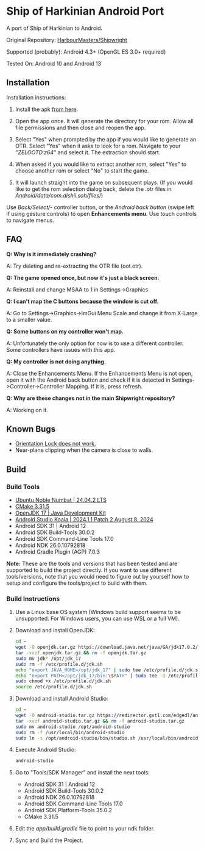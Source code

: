 # Ship of Harkinian Android Port

A port of Ship of Harkinian to Android.

Original Repository: [HarbourMasters/Shipwright](https://github.com/HarbourMasters/Shipwright)

Supported (probably): Android 4.3+ (OpenGL ES 3.0+ required)

Tested On: Android 10 and Android 13

## Installation

Installation instructions:

1. Install the apk [from here](https://github.com/Waterdish/Shipwright-Android/releases).

2. Open the app once. It will generate the directory for your rom. Allow all file permissions and then close and reopen the app.

3. Select "Yes" when prompted by the app if you would like to generate an OTR. Select "Yes" when it asks to look for a rom. Navigate to your *"ZELOOTD.z64"* and select it. The extraction should start.

4. When asked if you would like to extract another rom, select "Yes" to choose another rom or select "No" to start the game.

5. It will launch straight into the game on subsequent plays. (If you would like to get the rom selection dialog back, delete the .otr files in *Android/data/com.dishii.soh/files/*)

Use *Back/Select/-* controller button, or the *Android back button* (swipe left if using gesture controls) to open **Enhancements menu**. Use touch controls to navigate menus.

## FAQ

**Q: Why is it immediately crashing?**

A: Try deleting and re-extracting the OTR file (oot.otr).

**Q: The game opened once, but now it's just a black screen.**

A: Reinstall and change MSAA to 1 in Settings->Graphics

**Q: I can't map the C buttons because the window is cut off.**

A: Go to Settings->Graphics->ImGui Menu Scale and change it from X-Large to a smaller value.

**Q: Some buttons on my controller won't map.**

A: Unfortunately the only option for now is to use a different controller. Some controllers have issues with this app.

**Q: My controller is not doing anything.**

A: Close the Enhancements Menu. If the Enhancements Menu is not open, open it with the Android back button and check if it is detected in Settings->Controller->Controller Mapping. If it is, press refresh.

**Q: Why are these changes not in the main Shipwright repository?**

A: Working on it.

## Known Bugs

- [Orientation Lock does not work.](https://github.com/libsdl-org/SDL/issues/6090)
- Near-plane clipping when the camera is close to walls.

## Build

### Build Tools

- [Ubuntu Noble Numbat | 24.04.2 LTS](https://releases.ubuntu.com/noble/)
- [CMake 3.31.5](https://github.com/Kitware/CMake/releases)
- [OpenJDK 17 | Java Development Kit](https://jdk.java.net/archive/)
- [Android Studio Koala | 2024.1.1 Patch 2 August 8, 2024](https://developer.android.com/studio/archive)
- Android SDK 31 | Android 12
- Android SDK Build-Tools 30.0.2
- Android SDK Command-Line Tools 17.0
- Android NDK 26.0.10792818
- Android Gradle Plugin (AGP) 7.0.3

**Note:** These are the tools and versions that has been tested and are supported to build the project directly. If you want to use different tools/versions, note that you would need to figure out by yourself how to setup and configure the tools/project to build with them.

### Build Instructions

1. Use a Linux base OS system (Windows build support seems to be unsupported. For Windows users, you can use WSL or a full VM).

2. Download and install OpenJDK:

    ```bash
    cd ~
    wget -O openjdk.tar.gz https://download.java.net/java/GA/jdk17.0.2/dfd4a8d0985749f896bed50d7138ee7f/8/GPL/openjdk-17.0.2_linux-x64_bin.tar.gz
    tar -xvzf openjdk.tar.gz && rm -f openjdk.tar.gz
    sudo mv jdk* /opt/jdk_17
    sudo rm -f /etc/profile.d/jdk.sh
    echo "export JAVA_HOME=/opt/jdk_17" | sudo tee /etc/profile.d/jdk.sh
    echo "export PATH=/opt/jdk_17/bin:\$PATH" | sudo tee -a /etc/profile.d/jdk.sh
    sudo chmod +x /etc/profile.d/jdk.sh
    source /etc/profile.d/jdk.sh
    ```

3. Download and install Android Studio:

    ```bash
    cd ~
    wget -O android-studio.tar.gz https://redirector.gvt1.com/edgedl/android/studio/ide-zips/2024.1.1.13/android-studio-2024.1.1.13-linux.tar.gz
    tar -xvzf android-studio.tar.gz && rm -f android-studio.tar.gz
    sudo mv android-studio /opt/android-studio
    sudo rm -f /usr/local/bin/android-studio
    sudo ln -s /opt/android-studio/bin/studio.sh /usr/local/bin/android-studio
    ```

4. Execute Android Studio:

    ```bash
    android-studio
    ```

5. Go to "Tools/SDK Manager" and install the next tools:

    - Android SDK 31 | Android 12
    - Android SDK Build-Tools 30.0.2
    - Android NDK 26.0.10792818
    - Android SDK Command-Line Tools 17.0
    - Android SDK Platform-Tools 35.0.2
    - CMake 3.31.5

6. Edit the *app/build.gradle* file to point to your ndk folder.

7. Sync and Build the Project.
